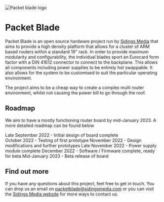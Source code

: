 ![Packet blade logo](https://raw.githubusercontent.com/PacketBlade/logos/main/rendered/packet-512x399.png)

# Packet Blade

Packet Blade is an open source hardware project run by
[Sidings Media](https://github.com/SidingsMedia) that aims to
provide a high density platform that allows for a cluster of
ARM based routers within a standard 19" rack. In order to
provide maximum modularity and configurability, the individual
blades sport an Eurocard form factor with a DIN 41612 connector
to connect to the backplane. This allows all components including
power supplies to be entirely hot swappable. It also allows for 
the system to be customised to suit the particular operating 
environment.

The project aims to be a cheap way to create a complex multi
router environment, whilst not causing the power bill to go
through the roof.

## Roadmap

We aim to have a mostly functioning router board by mid-January
2023. A more detailed roadmap can be found below

Late September 2022   - Initial design of board complete  
October 2022          - Testing of first prototype
November 2022         - Design modifications and further prototypes
Late November 2022    - Power supply module complete
December 2022         - Software / Firmware complete, ready for beta
Mid-January 2023      - Beta release of board

## Find out more
If you have any questions about this project, feel free to get in 
touch. You can drop us an email on 
[packetblade@sidingsmedia.com](mailto:packetblade@sidingsmedia.com)
or you can visit the [Sidings Media website](https://sidingsmedia.com)
for more ways to contact us.

